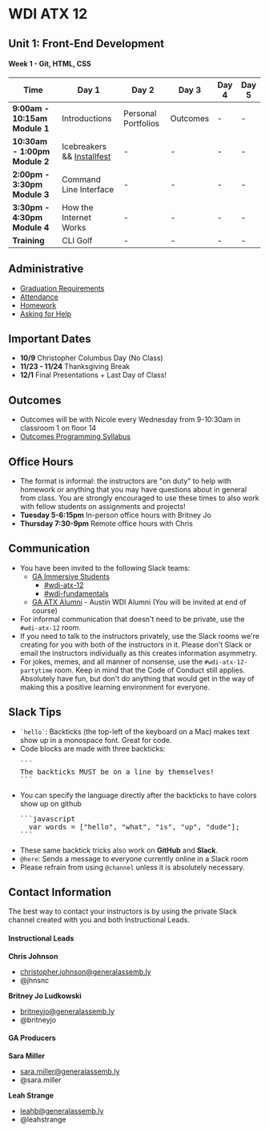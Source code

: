 # WDI ATX 12

## Unit 1: Front-End Development
#### Week 1 - Git, HTML, CSS

<table><thead>
<tr>
<th>Time</th>
<th>Day 1</th>
<th>Day 2</th>
<th>Day 3</th>
<th>Day 4</th>
<th>Day 5</th>
</tr>
</thead>

<tbody>
<tr>
<td><strong>9:00am - 10:15am Module 1</strong></td>
<td>Introductions<!--Monday Drills--></td>
<td>Personal Portfolios<!--Tuesday Drills--></td>
<td>Outcomes<!--Wednesday Drills--></td>
<td>-<!--Thursday Drills--></td>
<td>-<!--Friday Drills--></td>
</tr>

<tr>
<td><strong>10:30am - 1:00pm Module 2</strong></td>
<td>Icebreakers && <a href=" ">Installfest</a><!--Monday Morning--></td>
<td>-<!--Tuesday Morning--></td>
<td>-<!--Wednesday Morning--></td>
<td>-<!--Thursday Morning--></td>
<td>-<!--Friday Morning--></td>
</tr>

<tr>
<td><strong>2:00pm - 3:30pm Module 3</strong></td>
<td>Command Line Interface<!--Monday Afternoon--></td>
<td>-<!--Tuesday Afternoon--></td>
<td>-<!--Wednesday Afternoon--></td>
<td>-<!--Thursday Afternoon--></td>
<td>-<!--Friday Afternoon--></td>
</tr>

<tr>
<td><strong>3:30pm - 4:30pm Module 4</strong></td>
<td>How the Internet Works<!--Monday Dusk--></td>
<td>-<!--Tuesday Dusk--></td>
<td>-<!--Wednesday Dusk--></td>
<td>-<!--Thursday Dusk--></td>
<td>-<!--Friday Dusk--></td>
</tr>

<tr>
<td><strong>Training</strong></td>
<td>CLI Golf <!--Monday HW--></td>
<td>-<!--Tuesday HW--></td>
<td>-<!--Wednesday HW--></td>
<td>-<!--Thursday HW--></td>
<td>-<!--Friday HW--></td>
</tr>
</tbody></table>

## Administrative
- [Graduation Requirements](graduation-requirements.md)
- [Attendance](attendance.md)
- [Homework](homework.md)
- [Asking for Help](asking-for-help.md)

## Important Dates
  * **10/9** Christopher Columbus Day (No Class)
  * **11/23 - 11/24** Thanksgiving Break
  * **12/1** Final Presentations + Last Day of Class!

## Outcomes
- Outcomes will be with Nicole every Wednesday from 9-10:30am in classroom 1 on floor 14
- [Outcomes Programming Syllabus](https://docs.google.com/document/d/1Ffny2iO3MCv4O4y8jeymOXosf_aevLz5I4v3WOgEKM8/edit)

## Office Hours
- The format is informal: the instructors are "on duty" to help with homework or anything that you may have questions about in general from class. You are strongly encouraged to use these times to also work with fellow students on assignments and projects!
- **Tuesday 5-6:15pm** In-person office hours with Britney Jo
- **Thursday 7:30-9pm** Remote office hours with Chris

## Communication
  - You have been invited to the following Slack teams:
    - [GA Immersive Students](https://ga-students.slack.com)
      - [#wdi-atx-12](https://ga-students.slack.com/messages/wdi-atx-12/)
      - [#wdi-fundamentals](https://ga-students.slack.com/messages/wdi-fundamentals/)
    - [GA ATX Alumni](https://atx-alumni.slack.com) - Austin WDI Alumni (You will be invited at end of course)
  - For informal communication that doesn't need to be private, use the `#wdi-atx-12` room.
  - If you need to talk to the instructors privately, use the Slack rooms we're creating for you with both of the instructors in it. Please don't Slack or email the instructors individually as this creates information asymmetry.
  - For jokes, memes, and all manner of nonsense, use the `#wdi-atx-12-partytime` room. Keep in mind that the Code of Conduct still applies. Absolutely have fun, but don't do anything that would get in the way of making this a positive learning environment for everyone.

## Slack Tips

- <code>&grave;hello&grave;</code>: Backticks (the top-left of the keyboard on a Mac) makes text show up in a monospace font. Great for code.
- Code blocks are made with three backticks:
  <pre>
  ```
  The backticks MUST be on a line by themselves!
  ```
  </pre>
- You can specify the language directly after the backticks to have colors show up on github
  <pre>
  ```javascript
    var words = ["hello", "what", "is", "up", "dude"];
  ```
  </pre>
- These same backtick tricks also work on **GitHub** and **Slack**.
- `@here`: Sends a message to everyone currently online in a Slack room
- Please refrain from using `@channel` unless it is absolutely necessary.

## Contact Information
The best way to contact your instructors is by using the private Slack channel created with you and both Instructional Leads.

#### Instructional Leads
**Chris Johnson**
- christopher.johnson@generalassemb.ly
- @jhnsnc

**Britney Jo Ludkowski**
- britneyjo@generalassemb.ly
- @britneyjo

#### GA Producers
**Sara Miller**
- sara.miller@generalassemb.ly
- @sara.miller

**Leah Strange**
- leahb@generalassemb.ly
- @leahstrange
